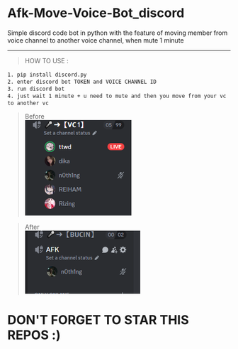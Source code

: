 # Afk-Move-Voice-Bot_discord
Simple discord code bot in python with the feature of moving member from voice channel to another voice channel, when mute 1 minute 

---
> HOW TO USE : </br>
```
1. pip install discord.py
2. enter discord bot TOKEN and VOICE CHANNEL ID
3. run discord bot
4. just wait 1 minute + u need to mute and then you move from your vc to another vc
```
> Before </br>
![image img](/example1.png)

> After </br>
![image img](/example2.png)

# DON'T FORGET TO STAR THIS REPOS :)
